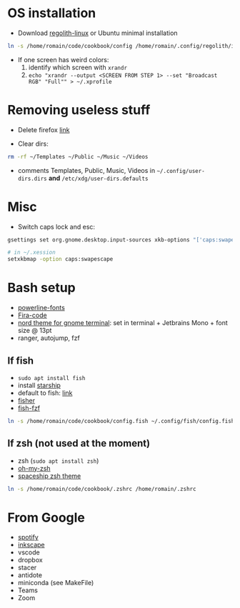 # OS installation

- Download [regolith-linux](https://regolith-linux.org/) or Ubuntu minimal installation

```bash
ln -s /home/romain/code/cookbook/config /home/romain/.config/regolith/i3/config
```

- If one screen has weird colors:
  1. identify which screen with `xrandr`
  2. `echo "xrandr --output <SCREEN FROM STEP 1> --set "Broadcast RGB" "Full"" > ~/.xprofile`

# Removing useless stuff

- Delete firefox [link](https://askubuntu.com/questions/16758/removing-firefox-in-ubuntu-with-all-add-ons-like-it-never-existed)

- Clear dirs:

```bash
rm -rf ~/Templates ~/Public ~/Music ~/Videos
```

- comments Templates, Public, Music, Videos in `~/.config/user-dirs.dirs` **and** `/etc/xdg/user-dirs.defaults`

# Misc

- Switch caps lock and esc:

```bash
gsettings set org.gnome.desktop.input-sources xkb-options "['caps:swapescape']"
```

```bash
# in ~/.xession
setxkbmap -option caps:swapescape
```

# Bash setup

- [powerline-fonts](https://github.com/powerline/fonts)
- [Fira-code](https://github.com/tonsky/FiraCode/wiki/Linux-instructions#installing-with-a-package-manager)
- [nord theme for gnome terminal](https://github.com/arcticicestudio/nord-gnome-terminal): set in terminal + Jetbrains Mono + font size @ 13pt
- ranger, autojump, fzf

## If fish

- `sudo apt install fish`
- install [starship](https://github.com/starship/starship)
- default to fish: [link](https://fishshell.com/docs/current/tutorial.html#switching-to-fish)
- [fisher](https://github.com/jorgebucaran/fisher)
- [fish-fzf](https://github.com/PatrickF1/fzf.fish)

```bash
ln -s /home/romain/code/cookbook/config.fish ~/.config/fish/config.fish
```

## If zsh (not used at the moment)

- zsh (`sudo apt install zsh`)
- [oh-my-zsh](https://github.com/ohmyzsh/ohmyzsh)
- [spaceship zsh theme](https://github.com/denysdovhan/spaceship-prompt)

```bash
ln -s /home/romain/code/cookbook/.zshrc /home/romain/.zshrc
```

# From Google

- [spotify](https://www.spotify.com/ca-en/download/linux/)
- [inkscape](https://inkscape.org/)
- vscode
- dropbox
- stacer
- antidote
- miniconda (see MakeFile)
- Teams
- Zoom

